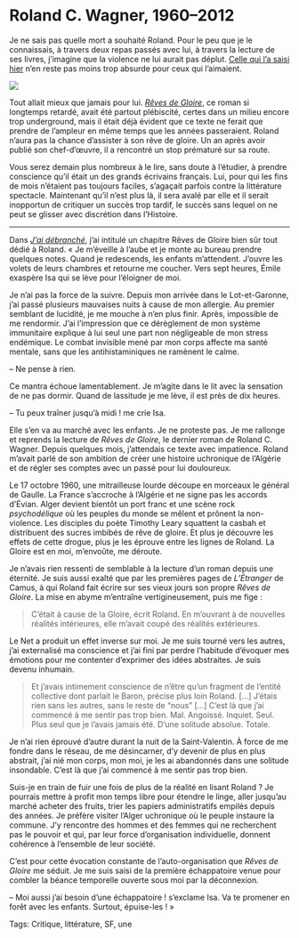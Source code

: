 # Roland C. Wagner, 1960–2012

Je ne sais pas quelle mort a souhaité Roland. Pour le peu que je le connaissais, à travers deux repas passés avec lui, à travers la lecture de ses livres, j’imagine que la violence ne lui aurait pas déplut. [Celle qui l’a saisi hier](http://www.sudouest.fr/2012/08/06/un-cognacais-decede-dans-une-sortie-de-route-787842-2938.php) n’en reste pas moins trop absurde pour ceux qui l’aimaient.

![](https://tcrouzet.com/images_tc/2012/08/roland-450x675.jpg)

Tout allait mieux que jamais pour lui. [*Rêves de Gloire*](http://www.l-atalante.com/catalogue/la_dentelle_du_cygne/reves_de_gloire/48/698/roland_c_wagner/detail.html), ce roman si longtemps retardé, avait été partout plébiscité, certes dans un milieu encore trop underground, mais il était déjà évident que ce texte ne ferait que prendre de l’ampleur en même temps que les années passeraient. Roland n’aura pas la chance d’assister à son rêve de gloire. Un an après avoir publié son chef-d’œuvre, il a rencontré un stop prématuré sur sa route.

Vous serez demain plus nombreux à le lire, sans doute à l’étudier, à prendre conscience qu’il était un des grands écrivains français. Lui, pour qui les fins de mois n’étaient pas toujours faciles, s’agaçait parfois contre la littérature spectacle. Maintenant qu’il n’est plus là, il sera avalé par elle et il serait inopportun de critiquer un succès trop tardif, le succès sans lequel on ne peut se glisser avec discrétion dans l’Histoire.

---

Dans [*J’ai débranché*](/jai-debranche/), j’ai intitulé un chapitre Rêves de Gloire bien sûr tout dédié à Roland. « Je m’éveille à l’aube et je monte au bureau prendre quelques notes. Quand je redescends, les enfants m’attendent. J’ouvre les volets de leurs chambres et retourne me coucher. Vers sept heures, Émile exaspère Isa qui se lève pour l’éloigner de moi.

Je n’ai pas la force de la suivre. Depuis mon arrivée dans le Lot-et-Garonne, j’ai passé plusieurs mauvaises nuits à cause de mon allergie. Au premier semblant de lucidité, je me mouche à n’en plus finir. Après, impossible de me rendormir. J’ai l’impression que ce dérèglement de mon système immunitaire explique à lui seul une part non négligeable de mon stress endémique. Le combat invisible mené par mon corps affecte ma santé mentale, sans que les antihistaminiques ne ramènent le calme.

– Ne pense à rien.

Ce mantra échoue lamentablement. Je m’agite dans le lit avec la sensation de ne pas dormir. Quand de lassitude je me lève, il est près de dix heures.

– Tu peux traîner jusqu’à midi ! me crie Isa.

Elle s’en va au marché avec les enfants. Je ne proteste pas. Je me rallonge et reprends la lecture de *Rêves de Gloire*, le dernier roman de Roland C. Wagner. Depuis quelques mois, j’attendais ce texte avec impatience. Roland m’avait parlé de son ambition de créer une histoire uchronique de l’Algérie et de régler ses comptes avec un passé pour lui douloureux.

Le 17 octobre 1960, une mitrailleuse lourde découpe en morceaux le général de Gaulle. La France s’accroche à l’Algérie et ne signe pas les accords d’Évian. Alger devient bientôt un port franc et une scène rock *psychodélique* où les peuples du monde se mêlent et prônent la non-violence. Les disciples du poète Timothy Leary squattent la casbah et distribuent des sucres imbibés de rêve de gloire. Et plus je découvre les effets de cette drogue, plus je les éprouve entre les lignes de Roland. La Gloire est en moi, m’envoûte, me déroute.

Je n’avais rien ressenti de semblable à la lecture d’un roman depuis une éternité. Je suis aussi exalté que par les premières pages de *L’Étranger* de Camus, à qui Roland fait écrire sur ses vieux jours son propre *Rêves de Gloire*. La mise en abyme m’entraîne vertigineusement, puis me fige :

> C’était à cause de la Gloire, écrit Roland. En m’ouvrant à de nouvelles réalités intérieures, elle m’avait coupé des réalités extérieures.

Le Net a produit un effet inverse sur moi. Je me suis tourné vers les autres, j’ai externalisé ma conscience et j’ai fini par perdre l’habitude d’évoquer mes émotions pour me contenter d’exprimer des idées abstraites. Je suis devenu inhumain.

> Et j’avais intimement conscience de n’être qu’un fragment de l’entité collective dont parlait le Baron, précise plus loin Roland. \[…\] J’étais rien sans les autres, sans le reste de “nous” \[…\] C’est là que j’ai commencé à me sentir pas trop bien. Mal. Angoissé. Inquiet. Seul. Plus seul que je l’avais jamais été. D’une solitude absolue. Totale.

Je n’ai rien éprouvé d’autre durant la nuit de la Saint-Valentin. À force de me fondre dans le réseau, de me désincarner, d’y devenir de plus en plus abstrait, j’ai nié mon corps, mon moi, je les ai abandonnés dans une solitude insondable. C’est là que j’ai commencé à me sentir pas trop bien.

Suis-je en train de fuir une fois de plus de la réalité en lisant Roland ? Je pourrais mettre à profit mon temps libre pour étendre le linge, aller jusqu’au marché acheter des fruits, trier les papiers administratifs empilés depuis des années. Je préfère visiter l’Alger uchronique où le peuple instaure la commune. J’y rencontre des hommes et des femmes qui ne recherchent pas le pouvoir et qui, par leur force d’organisation individuelle, donnent cohérence à l’ensemble de leur société.

C’est pour cette évocation constante de l’auto-organisation que *Rêves de Gloire* me séduit. Je me suis saisi de la première échappatoire venue pour combler la béance temporelle ouverte sous moi par la déconnexion.

– Moi aussi j’ai besoin d’une échappatoire ! s’exclame Isa. Va te promener en forêt avec les enfants. Surtout, épuise-les ! »

Tags: Critique, littérature, SF, une